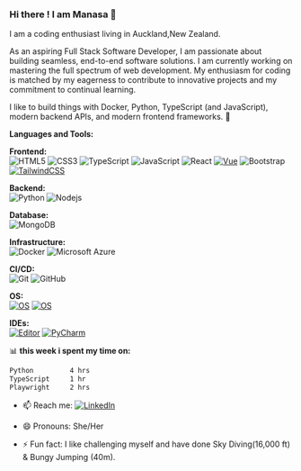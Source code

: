 ### Hi there ! I am Manasa 👋

I am a coding enthusiast living in Auckland,New Zealand. 

As an aspiring Full Stack Software Developer, I am passionate about building seamless, end-to-end software solutions.
I am currently working on mastering the full spectrum of web development. 
My enthusiasm for coding is matched by my eagerness to contribute to innovative projects and my commitment to continual learning.

I like to build things with Docker, Python, TypeScript (and JavaScript), modern backend APIs, and modern frontend frameworks. 🤖

**Languages and Tools:**  

**Frontend:** <br>
![HTML5](https://img.shields.io/badge/-HTML5-E34F26?style=flat-square&logo=html5&logoColor=white)
![CSS3](https://img.shields.io/badge/-CSS3-1572B6?style=flat-square&logo=css3)
![TypeScript](https://img.shields.io/badge/-TypeScript-black?style=flat-square&logo=typescript)
![JavaScript](https://img.shields.io/badge/-JavaScript-black?style=flat-square&logo=javascript)
![React](https://img.shields.io/badge/-React-black?style=flat-square&logo=react)
[![Vue](https://img.shields.io/badge/JavaScript%20framework-Vue-4FC08D?style=flat-square&logo=javascript&logoColor=white)](https://vuejs.org/)
![Bootstrap](https://img.shields.io/badge/-Bootstrap-563D7C?style=flat-square&logo=bootstrap)
[![TailwindCSS](https://img.shields.io/badge/TailwindCSS-38B2AC?style=flat-square&logo=tailwind-css&logoColor=white)](https://tailwindcss.com/)


**Backend:** <br>
![Python](https://img.shields.io/badge/-Python-black?style=flat-square&logo=Python)
![Nodejs](https://img.shields.io/badge/-Nodejs-black?style=flat-square&logo=Node.js)

**Database:** <br>
![MongoDB](https://img.shields.io/badge/-MongoDB-black?style=flat-square&logo=mongodb)

**Infrastructure:** <br>
![Docker](https://img.shields.io/badge/-Docker-black?style=flat-square&logo=docker)
![Microsoft Azure](https://img.shields.io/badge/Microsoft%20Azure-232F7E?style=flat-square&logo=microsoft-azure)

**CI/CD:** <br>
![Git](https://img.shields.io/badge/-Git-black?style=flat-square&logo=git)
![GitHub](https://img.shields.io/badge/-GitHub-181717?style=flat-square&logo=github)

**OS:** <br>
[![OS](https://img.shields.io/badge/OS-macOS-informational?style=flat-square&logo=apple&logoColor=white)](https://en.wikipedia.org/wiki/MacOS)
[![OS](https://img.shields.io/badge/OS-Linux-informational?style=flat-square&logo=linux&logoColor=white)](https://en.wikipedia.org/wiki/Linux)

**IDEs:** <br>
[![Editor](https://img.shields.io/badge/Editor-VSCode-blue?style=flat-square&logo=visual-studio-code&logoColor=white)](https://code.visualstudio.com/)
[![PyCharm](https://img.shields.io/badge/PyCharm-143?style=flat-square&logo=pycharm&logoColor=black&color=green&labelColor=grey)](https://www.jetbrains.com/pycharm/)



📊 **this week i spent my time on:**
<!--START_SECTION:waka-->

```txt
Python         4 hrs        
TypeScript     1 hr         
Playwright     2 hrs
```

<!--END_SECTION:waka-->

- 📫 Reach me: [![LinkedIn](https://img.shields.io/badge/LinkedIn-Manasa-informational?style=flat-square&logo=linkedin&logoColor=white)](https://www.linkedin.com/in/manasa-jagarlapudi-16329a177/)
  
- 😄 Pronouns: She/Her
  
- ⚡ Fun fact: I like challenging myself and have done Sky Diving(16,000 ft) & Bungy Jumping (40m).

  

